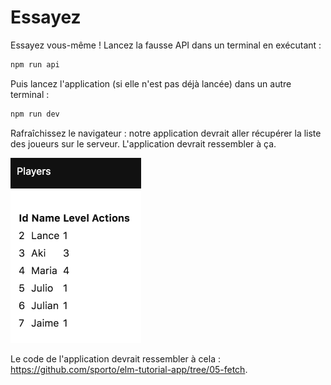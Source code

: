 # Essayez

Essayez vous-même ! Lancez la fausse API dans un terminal en exécutant :

```bash
npm run api
```

Puis lancez l'application (si elle n'est pas déjà lancée) dans un autre terminal :

```bash
npm run dev
```

Rafraîchissez le navigateur : notre application devrait aller récupérer la liste des joueurs sur le serveur. L'application devrait ressembler à ça.

![Capture d'écran](capture.png)

Le code de l'application devrait ressembler à cela : <https://github.com/sporto/elm-tutorial-app/tree/05-fetch>.
